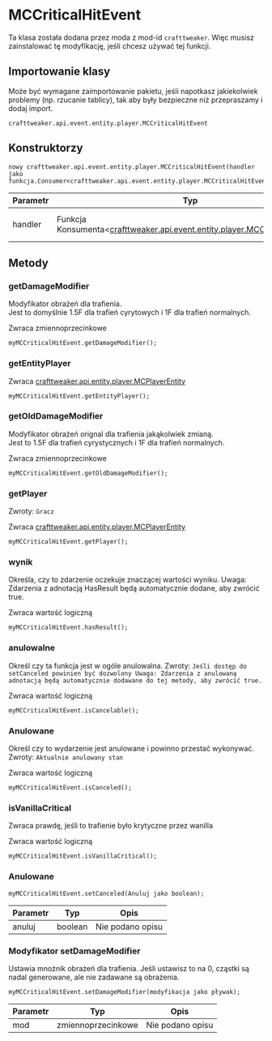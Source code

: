 # MCCriticalHitEvent

Ta klasa została dodana przez moda z mod-id `crafttweaker`. Więc musisz zainstalować tę modyfikację, jeśli chcesz używać tej funkcji.

## Importowanie klasy
Może być wymagane zaimportowanie pakietu, jeśli napotkasz jakiekolwiek problemy (np. rzucanie tablicy), tak aby były bezpieczne niż przepraszamy i dodaj import.
```zenscript
crafttweaker.api.event.entity.player.MCCriticalHitEvent
```

## Konstruktorzy
```zenscript
nowy crafttweaker.api.event.entity.player.MCCriticalHitEvent(handler jako funkcja.Consumer<crafttweaker.api.event.entity.player.MCCriticalHitEvent>);
```
| Parametr | Typ                                                                                                                                | Opis             |
| -------- | ---------------------------------------------------------------------------------------------------------------------------------- | ---------------- |
| handler  | Funkcja Konsumenta<[crafttweaker.api.event.entity.player.MCCriticalHitEvent](/vanilla/api/event/entity/player/MCCriticalHitEvent)> | Nie podano opisu |



## Metody
### getDamageModifier

Modyfikator obrażeń dla trafienia.<br> Jest to domyślnie 1.5F dla trafień cyrytowych i 1F dla trafień normalnych.

Zwraca zmiennoprzecinkowe

```zenscript
myMCCriticalHitEvent.getDamageModifier();
```

### getEntityPlayer

Zwraca [crafttweaker.api.entity.player.MCPlayerEntity](/vanilla/api/entity/player/MCPlayerEntity)

```zenscript
myMCCriticalHitEvent.getEntityPlayer();
```

### getOldDamageModifier

Modyfikator obrażeń orignal dla trafienia jakąkolwiek zmianą.<br> Jest to 1.5F dla trafień cyrystycznych i 1F dla trafień normalnych.

Zwraca zmiennoprzecinkowe

```zenscript
myMCCriticalHitEvent.getOldDamageModifier();
```

### getPlayer

Zwroty: `Gracz`

Zwraca [crafttweaker.api.entity.player.MCPlayerEntity](/vanilla/api/entity/player/MCPlayerEntity)

```zenscript
myMCCriticalHitEvent.getPlayer();
```

### wynik

Określa, czy to zdarzenie oczekuje znaczącej wartości wyniku. Uwaga: Zdarzenia z adnotacją HasResult będą automatycznie dodane, aby zwrócić true.

Zwraca wartość logiczną

```zenscript
myMCCriticalHitEvent.hasResult();
```

### anulowalne

Określ czy ta funkcja jest w ogóle anulowalna. Zwroty: `Jeśli dostęp do setCanceled powinien być dozwolony
 Uwaga:
 Zdarzenia z anulowaną adnotacją będą automatycznie dodawane do tej metody, aby zwrócić true.`

Zwraca wartość logiczną

```zenscript
myMCCriticalHitEvent.isCancelable();
```

### Anulowane

Określ czy to wydarzenie jest anulowane i powinno przestać wykonywać. Zwroty: `Aktualnie anulowany stan`

Zwraca wartość logiczną

```zenscript
myMCCriticalHitEvent.isCanceled();
```

### isVanillaCritical

Zwraca prawdę, jeśli to trafienie było krytyczne przez wanilla

Zwraca wartość logiczną

```zenscript
myMCCriticalHitEvent.isVanillaCritical();
```

### Anulowane

```zenscript
myMCCriticalHitEvent.setCanceled(Anuluj jako boolean);
```

| Parametr | Typ     | Opis             |
| -------- | ------- | ---------------- |
| anuluj   | boolean | Nie podano opisu |


### Modyfikator setDamageModifier

Ustawia mnożnik obrażeń dla trafienia. Jeśli ustawisz to na 0, cząstki są nadal generowane, ale nie zadawane są obrażenia.

```zenscript
myMCCriticalHitEvent.setDamageModifier(modyfikacja jako pływak);
```

| Parametr | Typ                | Opis             |
| -------- | ------------------ | ---------------- |
| mod      | zmiennoprzecinkowe | Nie podano opisu |



